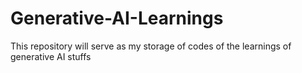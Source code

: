 # Generative-AI-Learnings
This repository will serve as my storage of codes of the learnings of generative AI stuffs 
